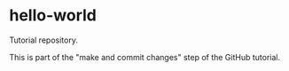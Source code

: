 # hello-world
Tutorial repository.

This is part of the "make and commit changes" step of the GitHub tutorial.
